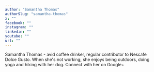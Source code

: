 ```yaml
---
author: "Samantha Thomas"
authorSlug: "samantha-thomas"
x: ""
facebook: ""
instagram: ""
linkedin: ""
youtube: ""
url: ""
---
```


Samantha Thomas - avid coffee drinker, regular contributor to Nescafe Dolce Gusto. When she's not working, she enjoys being outdoors, doing yoga and hiking with her dog. Connect with her on Google+
